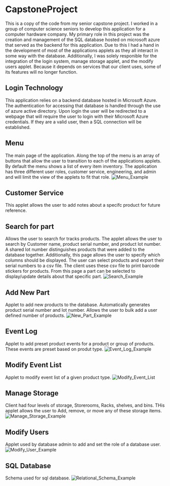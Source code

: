 # CapstoneProject
This is a copy of the code from my senior capstone project.
I worked in a group of computer science seniors to develop this application for a computer hardware company.
My primary role in this project was the creation and management of the SQL database hosted on microsoft azure that served as the backend for this application.
Due to this I had a hand in the development of most of the applications applets as they all interact in some way with the database.
Additionally, I was solely responible for the integration of the login system, manage storage applet, and the modify users applet.
Because it depends on services that our client uses, some of its features will no longer function.

## Login Technology
This application relies on a backend database hosted in Microsoft Azure. The authentication for accessing that database is handled through the use of azure active directory.
Upon login the user will be redirected to a webpage that will require the user to login with their Microsoft Azure credentials. If they are a valid user, then a SQL connection will be established.

## Menu
The main page of the application. Along the top of the menu is an array of buttons that allow the user to transition to each of the applications applets.
By default the menu shows a list of every item inventory. The application has three different user roles, customer service, engineering, and admin and will limit the view of the applets to fit that role.
![Menu_Example](https://user-images.githubusercontent.com/104809669/167961444-cb56b9ac-c287-4024-9e8b-913cc50ea7f7.png)

## Customer Service
This applet allows the user to add notes about a specifc product for future reference.

## Search for part
Allows the user to search for tracks products. The applet allows the user to search by Customer name, product serial number, and product lot number. A shared lot number distinguishes products that were added to the database together.
Additionally, this page allows the user to specify which columns should be displayed.
The user can select products and export their serial numbers to a csv file. The client uses these csv file to print barcode stickers for products.
From this page a part can be selected to display/update details about that specific part.
![Search_Example](https://user-images.githubusercontent.com/104809669/167961497-a71f1318-f0dd-4d59-8e91-4fa41ebaa3d8.png)

## Add New Part
Applet to add new products to the database. Automatically generates product serial number and lot number. Allows the user to bulk add a user defined number of products.
![New_Part_Example](https://user-images.githubusercontent.com/104809669/167961527-12c2aeb7-242e-4c30-83b1-8ad0fb02f517.png)

## Event Log
Applet to add preset product events for a product or group of products. These events are preset based on produt type.
![Event_Log_Example](https://user-images.githubusercontent.com/104809669/167961540-79eab373-e801-4e1c-87b6-2a165c14a8ed.png)

## Modify Event List
Applet to modify event list of a given product type.
![Modify_Event_List](https://user-images.githubusercontent.com/104809669/167961562-e9ad5085-131d-405f-8435-111248277d46.png)

## Manage Storage
Client had four levels of storage, Storerooms, Racks, shelves, and bins. THis applet allows the user to Add, remove, or move any of these storage items.
![Manage_Storage_Example](https://user-images.githubusercontent.com/104809669/167961578-d6fd0282-d6e4-48ae-a9fa-d3a9f2275ad7.png)

## Modify Users
Applet used by database admin to add and set the role of a database user.
![Modify_User_Example](https://user-images.githubusercontent.com/104809669/167961595-17ec4ce5-5923-40a7-b972-65c0e81f39d2.png)

## SQL Database
Schema used for sql database.
![Relational_Schema_Example](https://user-images.githubusercontent.com/104809669/167961765-c5835863-bc50-4736-a4af-5fedf0d256a0.png)
